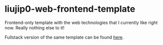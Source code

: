 # liujip0-web-frontend-template

Frontend-only template with the web technologies that I currently like right now. Really nothing else to it!

Fullstack version of the same template can be found [here](https://github.com/liujip0/liujip0-web-template).
